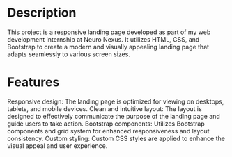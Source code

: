 # Description
This project is a responsive landing page developed as part of my web development internship at Neuro Nexus. It utilizes HTML, CSS, and Bootstrap to create a modern and visually appealing landing page that adapts seamlessly to various screen sizes.
# Features
Responsive design: The landing page is optimized for viewing on desktops, tablets, and mobile devices.
Clean and intuitive layout: The layout is designed to effectively communicate the purpose of the landing page and guide users to take action.
Bootstrap components: Utilizes Bootstrap components and grid system for enhanced responsiveness and layout consistency.
Custom styling: Custom CSS styles are applied to enhance the visual appeal and user experience.
